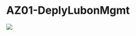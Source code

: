 # AZ01-DeplyLubonMgmt
<a href="https://portal.azure.com/#create/Microsoft.Template/uri/https%3A%2F%2Fraw.githubusercontent.com%2Flubonbvba%2FAZ01-DeplyLubonMgmt%2Fmain%2FLubon%2520subscription%2520management%2520with%2520PIM.json" target="_blank">
  <img src="https://aka.ms/deploytoazurebutton"/>
</a>
